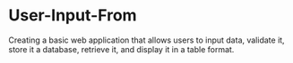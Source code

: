# User-Input-From
Creating a basic web application that allows users to input data, validate it, store it a database, retrieve it, and display it in a table format. 
